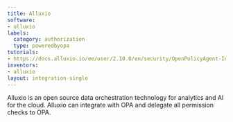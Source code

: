 ```yaml
---
title: Alluxio
software:
- alluxio
labels:
  category: authorization
  type: poweredbyopa
tutorials:
- https://docs.alluxio.io/ee/user/2.10.0/en/security/OpenPolicyAgent-Integration.html
inventors:
- alluxio
layout: integration-single
---
```

Alluxio is an open source data orchestration technology for analytics and AI for the cloud. Alluxio can integrate with OPA and delegate all permission checks to OPA.
